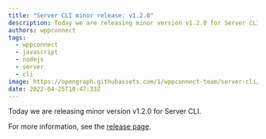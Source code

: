 ```yaml
---
title: "Server CLI minor release: v1.2.0"
description: Today we are releasing minor version v1.2.0 for Server CLI.
authors: wppconnect
tags:
  - wppconnect
  - javascript
  - nodejs
  - server
  - cli
image: https://opengraph.githubassets.com/1/wppconnect-team/server-cli/releases/tag/v1.2.0
date: 2022-04-25T10:47:33Z
---
```


Today we are releasing minor version v1.2.0 for Server CLI.

<!--truncate-->



For more information, see the [release page](https://github.com/wppconnect-team/server-cli/releases/tag/v1.2.0).
